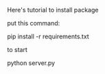 Here's tutorial to install package

put this command:

pip install -r requirements.txt

to start

python server.py
